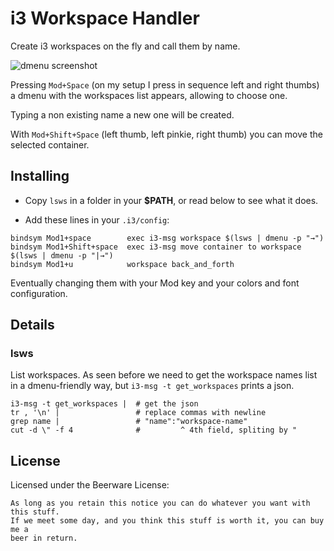 # i3 Workspace Handler

Create i3 workspaces on the fly and call them by name.

![dmenu screenshot](https://i.imgur.com/kiVHu64.png)

Pressing `Mod+Space` (on my setup I press in sequence left and right thumbs) a
dmenu with the workspaces list appears, allowing to choose one.

Typing a non existing name a new one will be created.

With `Mod+Shift+Space` (left thumb, left pinkie, right thumb) you can move the
selected container.


## Installing

- Copy `lsws` in a folder in your __$PATH__, or read below to see what it does.

- Add these lines in your `.i3/config`:
 ```
bindsym Mod1+space        exec i3-msg workspace $(lsws | dmenu -p "→")
bindsym Mod1+Shift+space  exec i3-msg move container to workspace $(lsws | dmenu -p "|→")
bindsym Mod1+u            workspace back_and_forth
```
  Eventually changing them with your Mod key and your colors and font
  configuration.


## Details

### lsws

List workspaces. As seen before we need to get the workspace names list in a
dmenu-friendly way, but `i3-msg -t get_workspaces` prints a json.

```
i3-msg -t get_workspaces |  # get the json
tr , '\n' |                 # replace commas with newline
grep name |                 # "name":"workspace-name"
cut -d \" -f 4              #         ^ 4th field, spliting by "
```

## License

Licensed under the Beerware License:
```
As long as you retain this notice you can do whatever you want with this stuff.
If we meet some day, and you think this stuff is worth it, you can buy me a
beer in return.
```

